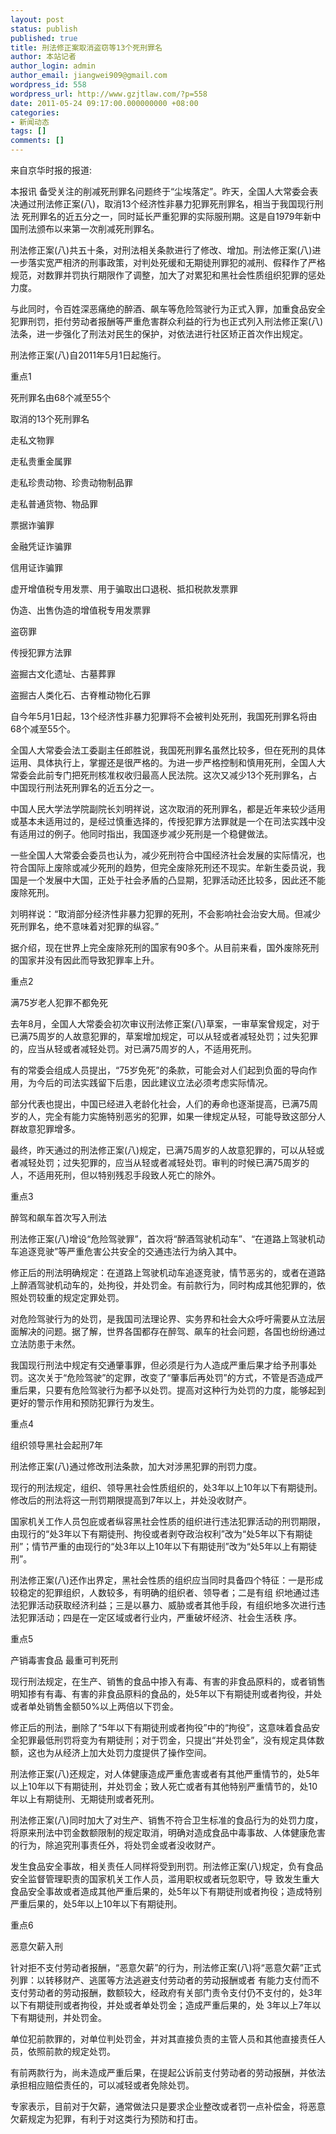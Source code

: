 ```yaml
---
layout: post
status: publish
published: true
title: 刑法修正案取消盗窃等13个死刑罪名
author: 本站记者
author_login: admin
author_email: jiangwei909@gmail.com
wordpress_id: 558
wordpress_url: http://www.gzjtlaw.com/?p=558
date: 2011-05-24 09:17:00.000000000 +08:00
categories:
- 新闻动态
tags: []
comments: []
---
```

来自京华时报的报道:

本报讯  备受关注的削减死刑罪名问题终于&ldquo;尘埃落定&rdquo;。昨天，全国人大常委会表决通过刑法修正案(八)，取消13个经济性非暴力犯罪死刑罪名，相当于我国现行刑法 死刑罪名的近五分之一，同时延长严重犯罪的实际服刑期。这是自1979年新中国刑法颁布以来第一次削减死刑罪名。

刑法修正案(八)共五十条，对刑法相关条款进行了修改、增加。刑法修正案(八)进一步落实宽严相济的刑事政策，对判处死缓和无期徒刑罪犯的减刑、假释作了严格规范，对数罪并罚执行期限作了调整，加大了对累犯和黑社会性质组织犯罪的惩处力度。

与此同时，令百姓深恶痛绝的醉酒、飙车等危险驾驶行为正式入罪，加重食品安全犯罪刑罚，拒付劳动者报酬等严重危害群众利益的行为也正式列入刑法修正案(八)法条，进一步强化了刑法对民生的保护，对依法进行社区矫正首次作出规定。

刑法修正案(八)自2011年5月1日起施行。

重点1

死刑罪名由68个减至55个

取消的13个死刑罪名

走私文物罪

走私贵重金属罪

走私珍贵动物、珍贵动物制品罪

走私普通货物、物品罪

票据诈骗罪

金融凭证诈骗罪

信用证诈骗罪

虚开增值税专用发票、用于骗取出口退税、抵扣税款发票罪

伪造、出售伪造的增值税专用发票罪

盗窃罪

传授犯罪方法罪

盗掘古文化遗址、古墓葬罪

盗掘古人类化石、古脊椎动物化石罪

自今年5月1日起，13个经济性非暴力犯罪将不会被判处死刑，我国死刑罪名将由68个减至55个。

全国人大常委会法工委副主任郎胜说，我国死刑罪名虽然比较多，但在死刑的具体运用、具体执行上，掌握还是很严格的。为进一步严格控制和慎用死刑，全国人大常委会此前专门把死刑核准权收归最高人民法院。这次又减少13个死刑罪名，占中国现行刑法死刑罪名的近五分之一。

中国人民大学法学院副院长刘明祥说，这次取消的死刑罪名，都是近年来较少适用或基本未适用过的，是经过慎重选择的，传授犯罪方法罪就是一个在司法实践中没有适用过的例子。他同时指出，我国逐步减少死刑是一个稳健做法。

一些全国人大常委会委员也认为，减少死刑符合中国经济社会发展的实际情况，也符合国际上废除或减少死刑的趋势，但完全废除死刑还不现实。牟新生委员说，我国是一个发展中大国，正处于社会矛盾的凸显期，犯罪活动还比较多，因此还不能废除死刑。

刘明祥说：&ldquo;取消部分经济性非暴力犯罪的死刑，不会影响社会治安大局。但减少死刑罪名，绝不意味着对犯罪的纵容。&rdquo;

据介绍，现在世界上完全废除死刑的国家有90多个。从目前来看，国外废除死刑的国家并没有因此而导致犯罪率上升。

重点2

满75岁老人犯罪不都免死

去年8月，全国人大常委会初次审议刑法修正案(八)草案，一审草案曾规定，对于已满75周岁的人故意犯罪的，草案增加规定，可以从轻或者减轻处罚；过失犯罪的，应当从轻或者减轻处罚。对已满75周岁的人，不适用死刑。

有的常委会组成人员提出，&ldquo;75岁免死&rdquo;的条款，可能会对人们起到负面的导向作用，为今后的司法实践留下后患，因此建议立法必须考虑实际情况。

部分代表也提出，中国已经进入老龄化社会，人们的寿命也逐渐提高，已满75周岁的人，完全有能力实施特别恶劣的犯罪，如果一律规定从轻，可能导致这部分人群故意犯罪增多。

最终，昨天通过的刑法修正案(八)规定，已满75周岁的人故意犯罪的，可以从轻或者减轻处罚；过失犯罪的，应当从轻或者减轻处罚。审判的时候已满75周岁的人，不适用死刑，但以特别残忍手段致人死亡的除外。

重点3

醉驾和飙车首次写入刑法

刑法修正案(八)增设&ldquo;危险驾驶罪&rdquo;，首次将&ldquo;醉酒驾驶机动车&rdquo;、&ldquo;在道路上驾驶机动车追逐竞驶&rdquo;等严重危害公共安全的交通违法行为纳入其中。

修正后的刑法明确规定：在道路上驾驶机动车追逐竞驶，情节恶劣的，或者在道路上醉酒驾驶机动车的，处拘役，并处罚金。有前款行为，同时构成其他犯罪的，依照处罚较重的规定定罪处罚。

对危险驾驶行为的处罚，是我国司法理论界、实务界和社会大众呼吁需要从立法层面解决的问题。据了解，世界各国都存在醉驾、飙车的社会问题，各国也纷纷通过立法防患于未然。

我国现行刑法中规定有交通肇事罪，但必须是行为人造成严重后果才给予刑事处罚。这次关于&ldquo;危险驾驶&rdquo;的定罪，改变了&ldquo;肇事后再处罚&rdquo;的方式，不管是否造成严重后果，只要有危险驾驶行为都予以处罚。提高对这种行为处罚的力度，能够起到更好的警示作用和预防犯罪行为发生。

重点4

组织领导黑社会起刑7年

刑法修正案(八)通过修改刑法条款，加大对涉黑犯罪的刑罚力度。

现行的刑法规定，组织、领导黑社会性质组织的，处3年以上10年以下有期徒刑。修改后的刑法将这一刑罚期限提高到7年以上，并处没收财产。

国家机关工作人员包庇或者纵容黑社会性质的组织进行违法犯罪活动的刑罚期限，由现行的&ldquo;处3年以下有期徒刑、拘役或者剥夺政治权利&rdquo;改为&ldquo;处5年以下有期徒刑&rdquo;；情节严重的由现行的&ldquo;处3年以上10年以下有期徒刑&rdquo;改为&ldquo;处5年以上有期徒刑&rdquo;。

刑法修正案(八)还作出界定，黑社会性质的组织应当同时具备四个特征：一是形成较稳定的犯罪组织，人数较多，有明确的组织者、领导者；二是有组 织地通过违法犯罪活动获取经济利益；三是以暴力、威胁或者其他手段，有组织地多次进行违法犯罪活动；四是在一定区域或者行业内，严重破坏经济、社会生活秩 序。

重点5

产销毒害食品 最重可判死刑

现行刑法规定，在生产、销售的食品中掺入有毒、有害的非食品原料的，或者销售明知掺有有毒、有害的非食品原料的食品的，处5年以下有期徒刑或者拘役，并处或者单处销售金额50%以上两倍以下罚金。

修正后的刑法，删除了&ldquo;5年以下有期徒刑或者拘役&rdquo;中的&ldquo;拘役&rdquo;，这意味着食品安全犯罪最低刑罚将变为有期徒刑；对于罚金，只提出&ldquo;并处罚金&rdquo;，没有规定具体数额，这也为从经济上加大处罚力度提供了操作空间。

刑法修正案(八)还规定，对人体健康造成严重危害或者有其他严重情节的，处5年以上10年以下有期徒刑，并处罚金；致人死亡或者有其他特别严重情节的，处10年以上有期徒刑、无期徒刑或者死刑。

刑法修正案(八)同时加大了对生产、销售不符合卫生标准的食品行为的处罚力度，将原来刑法中罚金数额限制的规定取消，明确对造成食品中毒事故、人体健康危害的行为，除追究刑事责任外，将处罚金或者没收财产。

发生食品安全事故，相关责任人同样将受到刑罚。刑法修正案(八)规定，负有食品安全监督管理职责的国家机关工作人员，滥用职权或者玩忽职守，导 致发生重大食品安全事故或者造成其他严重后果的，处5年以下有期徒刑或者拘役；造成特别严重后果的，处5年以上10年以下有期徒刑。

重点6

恶意欠薪入刑

针对拒不支付劳动者报酬，&ldquo;恶意欠薪&rdquo;的行为，刑法修正案(八)将&ldquo;恶意欠薪&rdquo;正式列罪：以转移财产、逃匿等方法逃避支付劳动者的劳动报酬或者 有能力支付而不支付劳动者的劳动报酬，数额较大，经政府有关部门责令支付仍不支付的，处3年以下有期徒刑或者拘役，并处或者单处罚金；造成严重后果的，处 3年以上7年以下有期徒刑，并处罚金。

单位犯前款罪的，对单位判处罚金，并对其直接负责的主管人员和其他直接责任人员，依照前款的规定处罚。

有前两款行为，尚未造成严重后果，在提起公诉前支付劳动者的劳动报酬，并依法承担相应赔偿责任的，可以减轻或者免除处罚。

专家表示，目前对于欠薪，通常做法只是要求企业整改或者罚一点补偿金，将恶意欠薪规定为犯罪，有利于对这类行为预防和打击。
